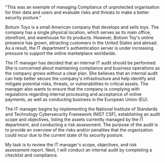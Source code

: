 "This was an exemple of managing Compliance of unprotected organisation for their data and users and evaluate risks and threats to make a better security posture."

Botium Toys is a small American company that develops and sells toys. The company has a single physical location, which serves as its main office, storefront, and warehouse for its products. However, Botium Toy's online presence has grown, attracting customers in the United States and abroad. As a result, the IT department's authentication server is under increasing pressure to support the online marketplace worldwide.

The IT manager has decided that an internal IT audit should be performed. She is concerned about maintaining compliance and business operations as the company grows without a clear plan. She believes that an internal audit can help better secure the company's infrastructure and help identify and mitigate potential risks, threats, or vulnerabilities to critical assets. The manager also wants to ensure that the company is complying with regulations regarding internal processing and acceptance of online payments, as well as conducting business in the European Union (EU).

The IT manager begins by implementing the National Institute of Standards and Technology Cybersecurity Framework (NIST CSF), establishing an audit scope and objectives, listing the assets currently managed by the IT department, and conducting a risk assessment. The purpose of the audit is to provide an overview of the risks and/or penalties that the organization could incur due to the current state of its security posture.

My task is to review the IT manager's scope, objectives, and risk assessment report. Next, I will conduct an internal audit by completing a checklist and compliance.
